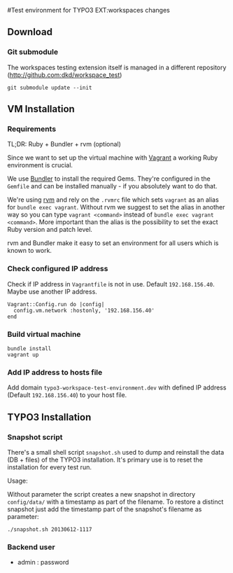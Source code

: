 #Test environment for TYPO3 EXT:workspaces changes

## Download

### Git submodule

The workspaces testing extension itself is managed in a different repository (http://github.com:dkd/workspace_test)

	git submodule update --init

## VM Installation

### Requirements

TL;DR: Ruby + Bundler + rvm (optional)

Since we want to set up the virtual machine with [Vagrant](http://www.vagrantup.com/) a working Ruby environment is crucial.

We use [Bundler](http://gembundler.com/) to install the required Gems. They're configured in the `Gemfile` and can be
installed manually - if you absolutely want to do that.

We're using [rvm](https://rvm.io/) and rely on the `.rvmrc` file which sets `vagrant` as an alias for `bundle exec vagrant`.
Without rvm we suggest to set the alias in another way so you can type `vagrant <command>` instead of `bundle exec vagrant <command>`.
More important than the alias is the possibility to set the exact Ruby version and patch level.

rvm and Bundler make it easy to set an environment for all users which is known to work.

### Check configured IP address

Check if IP address in `Vagrantfile` is not in use. Default `192.168.156.40`.
Maybe use another IP address.

	Vagrant::Config.run do |config|
	  config.vm.network :hostonly, '192.168.156.40'
	end

### Build virtual machine

	bundle install
	vagrant up


### Add IP address to hosts file

Add domain `typo3-workspace-test-environment.dev` with defined IP address (Default `192.168.156.40`) to your host file.


## TYPO3 Installation

### Snapshot script

There's a small shell script `snapshot.sh` used to dump and reinstall the data (DB + files) of the TYPO3 installation.
It's primary use is to reset the installation for every test run.

 Usage:

 Without parameter the script creates a new snapshot in directory `config/data/` with a timestamp as part of the
 filename. To restore a distinct snapshot just add the timestamp part of the snapshot's filename as parameter:

	./snapshot.sh 20130612-1117

### Backend user

* admin : password